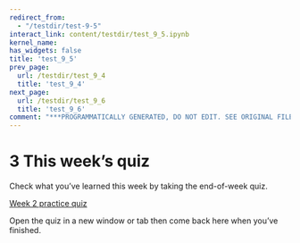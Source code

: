 ```yaml
---
redirect_from:
  - "/testdir/test-9-5"
interact_link: content/testdir/test_9_5.ipynb
kernel_name: 
has_widgets: false
title: 'test_9_5'
prev_page:
  url: /testdir/test_9_4
  title: 'test_9_4'
next_page:
  url: /testdir/test_9_6
  title: 'test_9_6'
comment: "***PROGRAMMATICALLY GENERATED, DO NOT EDIT. SEE ORIGINAL FILES IN /content***"
---
```


# 3 This week’s quiz

Check what you’ve learned this week by taking the end-of-week quiz.

[Week 2 practice quiz](https://www.open.edu/openlearn/ocw/mod/quiz/view.php?id=78778)

Open the quiz in a new window or tab then come back here when you’ve finished.

